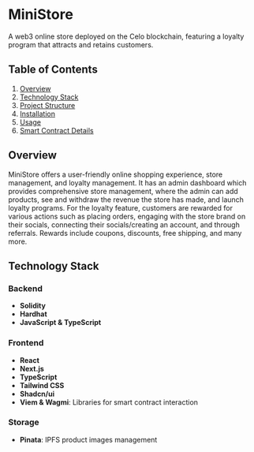 # MiniStore

A web3 online store deployed on the Celo blockchain, featuring a loyalty program that attracts and retains customers.

## Table of Contents

1. [Overview](#overview)
3. [Technology Stack](#technology-stack)
4. [Project Structure](#project-structure)
5. [Installation](#installation)
6. [Usage](#usage)
7. [Smart Contract Details](#smart-contract-details)


## Overview

MiniStore offers a user-friendly online shopping experience, store management, and loyalty management. It has an admin dashboard which provides comprehensive store management, where the admin can add products, see and withdraw the revenue the store has made, and launch loyalty programs. For the loyalty feature, customers are rewarded for various actions such as placing orders, engaging with the store brand on their socials, connecting their socials/creating an account, and through referrals. Rewards include coupons, discounts, free shipping, and many more. 

## Technology Stack

### Backend
- **Solidity**
- **Hardhat**
- **JavaScript & TypeScript**

### Frontend
- **React**
- **Next.js**
- **TypeScript**
- **Tailwind CSS**
- **Shadcn/ui**
- **Viem & Wagmi**: Libraries for smart contract interaction

### Storage
- **Pinata**: IPFS product images management

